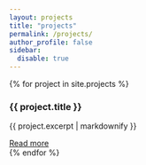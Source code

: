 ```yaml
---
layout: projects
title: "projects"
permalink: /projects/
author_profile: false 
sidebar:
  disable: true
---
```


<div class="projects-page-wrapper">
  <div class="projects-grid">
    {% for project in site.projects %}
    <div class="project-card">
      <h3>{{ project.title }}</h3>
      <p>{{ project.excerpt | markdownify }}</p>
      <a href="{{ project.url | relative_url }}">Read more</a>
    </div>
    {% endfor %}
  </div>
</div>




